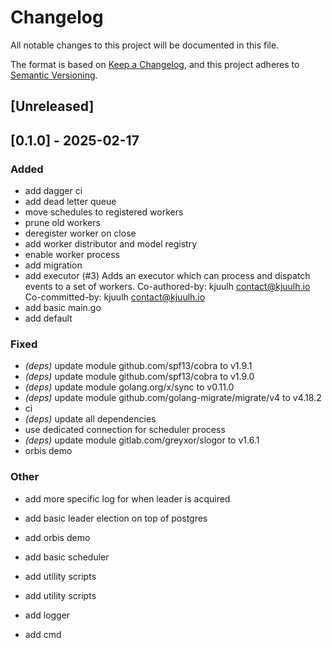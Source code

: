 # Changelog
All notable changes to this project will be documented in this file.

The format is based on [Keep a Changelog](https://keepachangelog.com/en/1.0.0/),
and this project adheres to [Semantic Versioning](https://semver.org/spec/v2.0.0.html).

## [Unreleased]

## [0.1.0] - 2025-02-17

### Added
- add dagger ci
- add dead letter queue
- move schedules to registered workers
- prune old workers
- deregister worker on close
- add worker distributor and model registry
- enable worker process
- add migration
- add executor (#3)
  Adds an executor which can process and dispatch events to a set of workers.
  Co-authored-by: kjuulh <contact@kjuulh.io>
  Co-committed-by: kjuulh <contact@kjuulh.io>
- add basic main.go
- add default

### Fixed
- *(deps)* update module github.com/spf13/cobra to v1.9.1
- *(deps)* update module github.com/spf13/cobra to v1.9.0
- *(deps)* update module golang.org/x/sync to v0.11.0
- *(deps)* update module github.com/golang-migrate/migrate/v4 to v4.18.2
- ci 
- *(deps)* update all dependencies
- use dedicated connection for scheduler process
- *(deps)* update module gitlab.com/greyxor/slogor to v1.6.1
- orbis demo

### Other
- add more specific log for when leader is acquired
- add basic leader election on top of postgres

- add orbis demo

- add basic scheduler

- add utility scripts
- add utility scripts
- add logger
- add cmd
